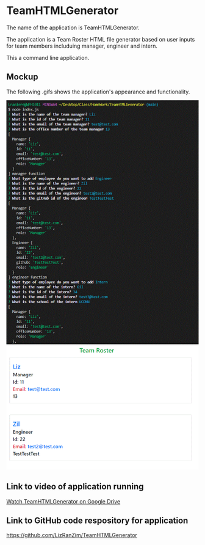 # TeamHTMLGenerator

The name of the application is TeamHTMLGenerator.

The application is a Team Roster HTML file generator based on user inputs for team members includuing manager, engineer and intern. 

This a command line application.

## Mockup

The following .gifs shows the application's appearance and functionality.

<img src="./CommandLineApp.GIF">

<img src="./GeneratedHTML.GIF">

## Link to video of application running

<a href="https://drive.google.com/file/d/1Te1d3GUyivJ3GhHRk_6Dgv6ysk-7tVXp/view">
Watch TeamHTMLGenerator on Google Drive</a>

## Link to GitHub code respository for application

<a href="https://github.com/LizRanZim/TeamHTMLGenerator">
https://github.com/LizRanZim/TeamHTMLGenerator</a>
